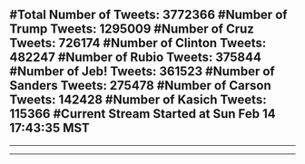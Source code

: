 #Total Number of Tweets: 3772366 
#Number of Trump Tweets: 1295009
#Number of Cruz Tweets: 726174
#Number of Clinton Tweets: 482247
#Number of Rubio Tweets: 375844
#Number of Jeb! Tweets: 361523
#Number of Sanders Tweets: 275478
#Number of Carson Tweets: 142428
#Number of Kasich Tweets: 115366
#Current Stream Started at Sun Feb 14 17:43:35 MST
---
---
---
